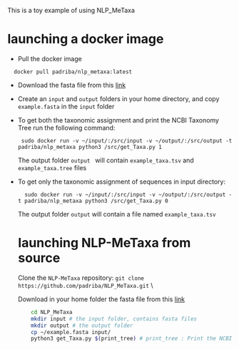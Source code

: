 This is a toy example of using NLP_MeTaxa

# launching a docker image

- Pull the docker image
```
  docker pull padriba/nlp_metaxa:latest
```
- Download the fasta file from this  [link](https://dl.dropbox.com/s/yfkrlns8qw9n788/example.fasta?dl=1)
- Create an ```input``` and ```output``` folders in your home directory, and copy ```example.fasta``` in the ```input``` folder

- To get both the taxonomic assignment and print the  NCBI Taxonomy Tree run the following command: 
  ```
   sudo docker run -v ~/input/:/src/input -v ~/output/:/src/output -t padriba/nlp_metaxa python3 /src/get_Taxa.py 1
  ```
  The output folder ```output ``` will contain ```example_taxa.tsv``` and ```example_taxa.tree``` files

- To get only the taxonomic assignment of sequences in input directory:
  ```
    sudo docker run -v ~/input/:/src/input -v ~/output/:/src/output -t padriba/nlp_metaxa python3 /src/get_Taxa.py 0
  ```
  The output folder ```output``` will contain a file named ```example_taxa.tsv```
  
  # launching NLP-MeTaxa from source
  
  Clone the ```NLP-MeTaxa``` repository: ```git clone https://github.com/padriba/NLP_MeTaxa.git``` \
  
  Download in your home folder the fasta file from this  [link](https://dl.dropbox.com/s/yfkrlns8qw9n788/example.fasta?dl=1)
  
  ```sh
      cd NLP_MeTaxa
      mkdir input # the input folder, contains fasta files
      mkdir output # the output folder
      cp ~/example.fasta input/
      python3 get_Taxa.py $(print_tree) # print_tree : Print the NCBI taxnomy tree, 0 : dont print, 1 : print it
  ```
  
